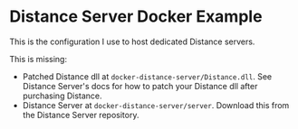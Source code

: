 # Distance Server Docker Example

This is the configuration I use to host dedicated Distance servers.

This is missing:
* Patched Distance dll at `docker-distance-server/Distance.dll`. See Distance Server's docs for how to patch your Distance dll after purchasing Distance.
* Distance Server at `docker-distance-server/server`. Download this from the Distance Server repository.
